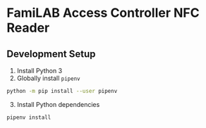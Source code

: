 FamiLAB Access Controller NFC Reader
====================================

## Development Setup
1. Install Python 3
2. Globally install `pipenv`
```bash
python -m pip install --user pipenv
```
3. Install Python dependencies
```bash
pipenv install
```
